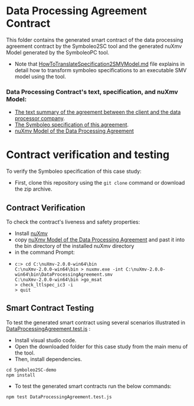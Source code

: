 # Data Processing Agreement Contract
This folder contains the generated smart contract of the data processing agreement contract by the Symboleo2SC tool and the generated nuXmv Model generated by the SymboleoPC tool. 
  - Note that [HowToTranslateSpecification2SMVModel.md](HowToTranslateSpecification2SMVModel.md]) file explains in detail how to transform symboleo specifications to an executable SMV model using the tool. 

### Data Processing Contract's text, specification, and nuXmv Model:
- [The text summary of the agreement between the client and the data processor company](DataProcessingContractTextSpecification.pdf).
- [The Symboleo specification of this agreement](AtosDataProcessing.symboleo).
- [nuXmv Model of the Data Processing Agreement](DataProcessingAgreement.smv)
# Contract verification and testing
 To verify the Symboleo specification of this case study:
 - First, clone this repository using the `git clone` command or download the zip archive.
## Contract Verification
To check the contract's liveness and safety properties:
- Install [nuXmv](https://nuxmv.fbk.eu/download.html) 
- copy [nuXmv Model of the Data Processing Agreement](DataProcessingAgreement.smv) and past it into the bin directory of the installed nuXmv directory
- in the command Prompt:
- ```
  c:> cd C:\nuXmv-2.0.0-win64\bin
  C:\nuXmv-2.0.0-win64\bin > nuxmv.exe -int C:\nuXmv-2.0.0-win64\bin\DataProcessingAgreement.smv
  C:\nuXmv-2.0.0-win64\bin >go_msat
  > check_ltlspec_ic3 -i
  > quit
  ```
## Smart Contract Testing
To test the generated smart contract using several scenarios illustrated in [DataProcessingAgreement.test.js](DataProcessingAgreement.test.js) :
- Install visual studio code.
- Open the downloaded folder for this case study from the main menu of the tool. 
- Then, install dependencies.
```shell
cd Symboleo2SC-demo
npm install
```
- To test the generated smart contracts run the below commands:
```shell
npm test DataProcessingAgreement.test.js

```

